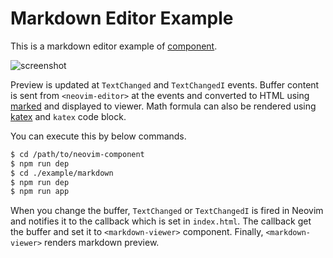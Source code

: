 Markdown Editor Example
=======================

This is a markdown editor example of [<neovim-editor> component](https://github.com/rhysd/neovim-component).

![screenshot](https://raw.githubusercontent.com/rhysd/ss/master/neovim-component/markdown-example.gif)

Preview is updated at `TextChanged` and `TextChangedI` events.  Buffer content is sent from `<neovim-editor>` at the events and converted to HTML using [marked](https://github.com/chjj/marked) and displayed to viewer.  Math formula can also be rendered using [katex](https://github.com/Khan/KaTeX) and `katex` code block.

You can execute this by below commands.

```sh
$ cd /path/to/neovim-component
$ npm run dep
$ cd ./example/markdown
$ npm run dep
$ npm run app
```

When you change the buffer, `TextChanged` or `TextChangedI` is fired in Neovim and notifies it to the callback which is set in `index.html`.  The callback get the buffer and set it to `<markdown-viewer>` component.  Finally, `<markdown-viewer>` renders markdown preview.
